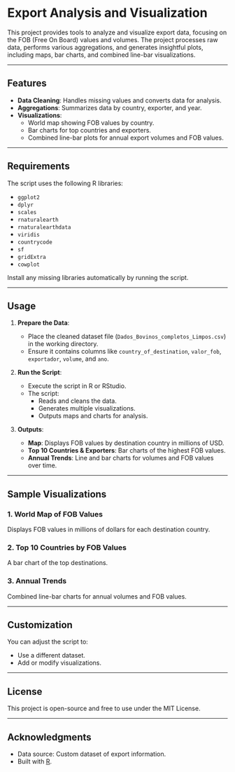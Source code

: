 # Export Analysis and Visualization

This project provides tools to analyze and visualize export data, focusing on the FOB (Free On Board) values and volumes. The project processes raw data, performs various aggregations, and generates insightful plots, including maps, bar charts, and combined line-bar visualizations.

---

## Features
- **Data Cleaning**: Handles missing values and converts data for analysis.
- **Aggregations**: Summarizes data by country, exporter, and year.
- **Visualizations**:
  - World map showing FOB values by country.
  - Bar charts for top countries and exporters.
  - Combined line-bar plots for annual export volumes and FOB values.

---

## Requirements
The script uses the following R libraries:
- `ggplot2`
- `dplyr`
- `scales`
- `rnaturalearth`
- `rnaturalearthdata`
- `viridis`
- `countrycode`
- `sf`
- `gridExtra`
- `cowplot`

Install any missing libraries automatically by running the script.

---

## Usage

1. **Prepare the Data**:
   - Place the cleaned dataset file (`Dados_Bovinos_completos_Limpos.csv`) in the working directory.
   - Ensure it contains columns like `country_of_destination`, `valor_fob`, `exportador`, `volume`, and `ano`.

2. **Run the Script**:
   - Execute the script in R or RStudio.
   - The script:
     - Reads and cleans the data.
     - Generates multiple visualizations.
     - Outputs maps and charts for analysis.

3. **Outputs**:
   - **Map**: Displays FOB values by destination country in millions of USD.
   - **Top 10 Countries & Exporters**: Bar charts of the highest FOB values.
   - **Annual Trends**: Line and bar charts for volumes and FOB values over time.

---

## Sample Visualizations
### 1. World Map of FOB Values
Displays FOB values in millions of dollars for each destination country.

### 2. Top 10 Countries by FOB Values
A bar chart of the top destinations.

### 3. Annual Trends
Combined line-bar charts for annual volumes and FOB values.

---

## Customization
You can adjust the script to:
- Use a different dataset.
- Add or modify visualizations.

---

## License
This project is open-source and free to use under the MIT License.

---

## Acknowledgments
- Data source: Custom dataset of export information.
- Built with [R](https://www.r-project.org/).
